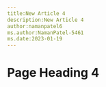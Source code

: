 ```yaml
---
title:New Article 4
description:New Article 4
author:namanpatel6
ms.author:NamanPatel-5461
ms.date:2023-01-19
---
```


# Page Heading 4



